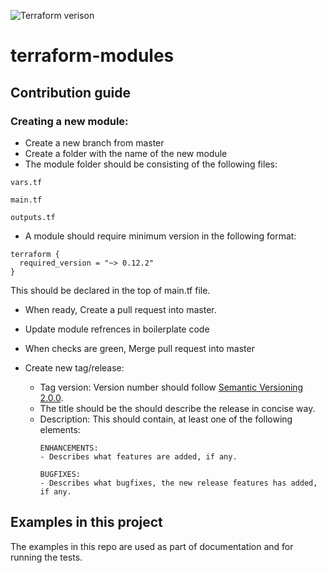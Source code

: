 ![Terraform verison ](https://img.shields.io/badge/tf-%3E=0.12.2-blue)
# terraform-modules

## Contribution guide
### Creating a new module:

- Create a new branch from master
- Create a folder with the name of the new module
- The module folder should be consisting of the following files:

```
vars.tf

main.tf

outputs.tf
```
- A module should require minimum version in the following format: 
```
terraform {
  required_version = "~> 0.12.2"
}
```

This should be declared in the top of main.tf file.

- When ready, Create a pull request into master.
- Update module refrences in boilerplate code
- When checks are green, Merge pull request into master
- Create new tag/release:

  - Tag version: Version number should follow [Semantic Versioning 2.0.0](https://semver.org/).
  - The title should be the should describe the release in concise way.
  - Description: This should contain, at least one of the following elements:
    ```
    ENHANCEMENTS:
    - Describes what features are added, if any.

    BUGFIXES:
    - Describes what bugfixes, the new release features has added, if any.
    ```
## Examples in this project 
The examples in this repo are used as part of documentation and for running the tests.